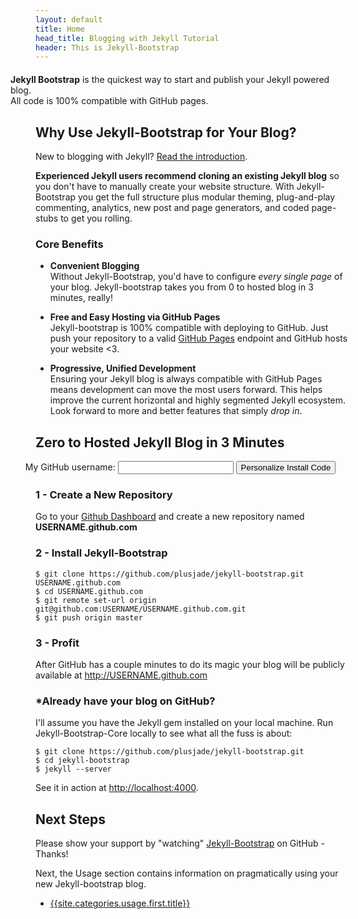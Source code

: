 ```yaml
---
layout: default
title: Home
head_title: Blogging with Jekyll Tutorial
header: This is Jekyll-Bootstrap
---
```


<p class="alert-message block-message success" style="margin-top:20px; margin-left:-40px">
	<strong>Jekyll Bootstrap</strong> is the quickest way to start and publish your Jekyll powered blog.
  <br>All code is 100% compatible with GitHub pages. 
</p>


## Why Use Jekyll-Bootstrap for Your Blog?

New to blogging with Jekyll? <a href="{{ site.categories.lessons.first.url }}" style="text-decoration:underline">Read the introduction</a>.

**Experienced Jekyll users recommend cloning an existing Jekyll blog** so you don't have to manually create
your website structure. With Jekyll-Bootstrap you get the full structure plus modular theming, plug-and-play commenting, analytics, 
new post and page generators, and coded page-stubs to get you rolling.

### Core Benefits

- **Convenient Blogging**   
  Without Jekyll-Bootstrap, you'd have to configure _every single page_ of your blog.
  Jekyll-bootstrap takes you from 0 to hosted blog in 3 minutes, really!

- **Free and Easy Hosting via GitHub Pages**  
  Jekyll-bootstrap is 100% compatible with deploying to GitHub.
  Just push your repository to a valid [GitHub Pages](http://pages.github.com) endpoint and GitHub hosts your website &lt;3.  

- **Progressive, Unified Development**  
  Ensuring your Jekyll blog is always compatible with GitHub Pages
  means development can move the most users forward.
  This helps improve the current horizontal and highly segmented Jekyll ecosystem. 
  Look forward to more and better features that simply _drop in_.
  
<h2 id="start-now">Zero to Hosted Jekyll Blog in 3 Minutes</h2>

<form action="#" id="generate_code" class="alert-message block-message warn" style="margin-left:-40px; text-align:center">
  My GitHub username: <input type="text" id="github_username"/> <button class="btn success">Personalize Install Code</button>
</form>

### 1 - Create a New Repository

Go to your [Github Dashboard](https://github.com/) and create a new repository named <strong id="repo_name">USERNAME.github.com</strong>

### 2 - Install Jekyll-Bootstrap

    $ git clone https://github.com/plusjade/jekyll-bootstrap.git USERNAME.github.com
    $ cd USERNAME.github.com
    $ git remote set-url origin git@github.com:USERNAME/USERNAME.github.com.git
    $ git push origin master

### 3 - Profit

After GitHub has a couple minutes to do its magic your blog will be publicly available at 
<a href="http://USERNAME.github.com" id="blog_link">http://USERNAME.github.com</a>

### \*Already have your blog on GitHub?

I'll assume you have the Jekyll gem installed on your local machine.
Run Jekyll-Bootstrap-Core locally to see what all the fuss is about:

    $ git clone https://github.com/plusjade/jekyll-bootstrap.git
    $ cd jekyll-bootstrap
    $ jekyll --server

See it in action at [http://localhost:4000](http://localhost:4000).

## Next Steps

Please show your support by "watching" [Jekyll-Bootstrap](http://github.com/plusjade/jekyll-bootstrap) on GitHub - Thanks!

Next, the Usage section contains information on pragmatically using your new Jekyll-bootstrap blog.

- [{{site.categories.usage.first.title}}]({{site.categories.usage.first.url}}) 
